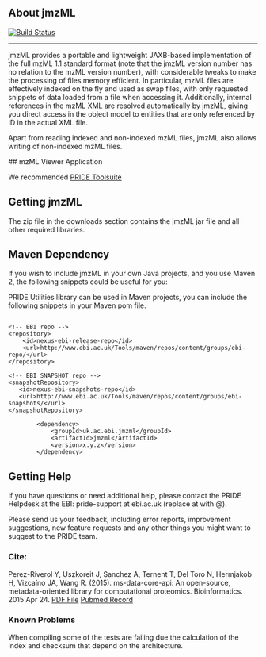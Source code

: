 About jmzML
-----------

[![Build Status](https://travis-ci.org/PRIDE-Utilities/jmzml.svg?branch=master)](https://travis-ci.org/PRIDE-Utilities/jmzml)

------



jmzML provides a portable and lightweight JAXB-based implementation of the full mzML 1.1 standard format (note that the jmzML version number has no relation to the mzML version number), with considerable tweaks to make the processing of files memory efficient. In particular, mzML files are effectively indexed on the fly and used as swap files, with only requested snippets of data loaded from a file when accessing it. Additionally, internal references in the mzML XML are resolved automatically by jmzML, giving you direct access in the object model to entities that are only referenced by ID in the actual XML file.

Apart from reading indexed and non-indexed mzML files, jmzML also allows writing of non-indexed mzML files.


## mzML Viewer Application

We recommended [PRIDE Toolsuite](https://github.com/PRIDE-Toolsuite/pride-inspector)


## Getting jmzML

The zip file in the downloads section contains the jmzML jar file and all other required libraries.

## Maven Dependency

If you wish to include jmzML in your own Java projects, and you use Maven 2, the following snippets could be useful for you:


PRIDE Utilities library can be used in Maven projects, you can include the following snippets in your Maven pom file.

 ```maven

 <!-- EBI repo -->
 <repository>
     <id>nexus-ebi-release-repo</id>
     <url>http://www.ebi.ac.uk/Tools/maven/repos/content/groups/ebi-repo/</url>
 </repository>

 <!-- EBI SNAPSHOT repo -->
 <snapshotRepository>
    <id>nexus-ebi-snapshots-repo</id>
    <url>http://www.ebi.ac.uk/Tools/maven/repos/content/groups/ebi-snapshots/</url>
 </snapshotRepository>
```

```maven
        <dependency>
            <groupId>uk.ac.ebi.jmzml</groupId>
            <artifactId>jmzml</artifactId>
            <version>x.y.z</version>
        </dependency>
```

## Getting Help

If you have questions or need additional help, please contact the PRIDE Helpdesk at the EBI: pride-support at ebi.ac.uk (replace at with @).

Please send us your feedback, including error reports, improvement suggestions, new feature requests and any other things you might want to suggest to the PRIDE team.

### Cite:

Perez-Riverol Y, Uszkoreit J, Sanchez A, Ternent T, Del Toro N, Hermjakob H, Vizcaíno JA, Wang R. (2015). ms-data-core-api: An open-source, metadata-oriented library for computational proteomics. Bioinformatics. 2015 Apr 24. [PDF File](http://www.ncbi.nlm.nih.gov/pubmed/25910694) [Pubmed Record](http://www.ncbi.nlm.nih.gov/pubmed/25910694)


### Known Problems

When compiling some of the tests are failing due the calculation of the index and checksum that depend on the architecture.

